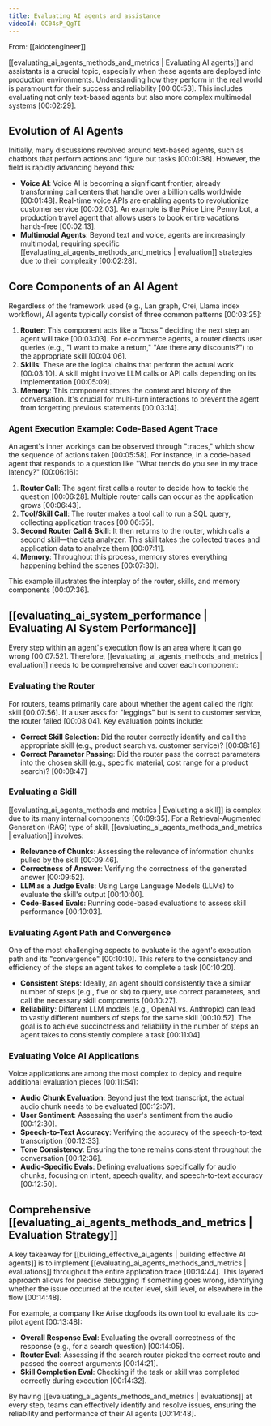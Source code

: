 ```yaml
---
title: Evaluating AI agents and assistance
videoId: OC04sP_QgTI
---
```


From: [[aidotengineer]] <br/> 

[[evaluating_ai_agents_methods_and_metrics | Evaluating AI agents]] and assistants is a crucial topic, especially when these agents are deployed into production environments. Understanding how they perform in the real world is paramount for their success and reliability <a class="yt-timestamp" data-t="00:00:53">[00:00:53]</a>. This includes evaluating not only text-based agents but also more complex multimodal systems <a class="yt-timestamp" data-t="00:02:29">[00:02:29]</a>.

## Evolution of AI Agents

Initially, many discussions revolved around text-based agents, such as chatbots that perform actions and figure out tasks <a class="yt-timestamp" data-t="00:01:38">[00:01:38]</a>. However, the field is rapidly advancing beyond this:

*   **Voice AI**: Voice AI is becoming a significant frontier, already transforming call centers that handle over a billion calls worldwide <a class="yt-timestamp" data-t="00:01:48">[00:01:48]</a>. Real-time voice APIs are enabling agents to revolutionize customer service <a class="yt-timestamp" data-t="00:02:03">[00:02:03]</a>. An example is the Price Line Penny bot, a production travel agent that allows users to book entire vacations hands-free <a class="yt-timestamp" data-t="00:02:13">[00:02:13]</a>.
*   **Multimodal Agents**: Beyond text and voice, agents are increasingly multimodal, requiring specific [[evaluating_ai_agents_methods_and_metrics | evaluation]] strategies due to their complexity <a class="yt-timestamp" data-t="00:02:28">[00:02:28]</a>.

## Core Components of an AI Agent

Regardless of the framework used (e.g., Lan graph, Crei, Llama index workflow), AI agents typically consist of three common patterns <a class="yt-timestamp" data-t="00:03:25">[00:03:25]</a>:

1.  **Router**: This component acts like a "boss," deciding the next step an agent will take <a class="yt-timestamp" data-t="00:03:03">[00:03:03]</a>. For e-commerce agents, a router directs user queries (e.g., "I want to make a return," "Are there any discounts?") to the appropriate skill <a class="yt-timestamp" data-t="00:04:06">[00:04:06]</a>.
2.  **Skills**: These are the logical chains that perform the actual work <a class="yt-timestamp" data-t="00:03:10">[00:03:10]</a>. A skill might involve LLM calls or API calls depending on its implementation <a class="yt-timestamp" data-t="00:05:09">[00:05:09]</a>.
3.  **Memory**: This component stores the context and history of the conversation. It's crucial for multi-turn interactions to prevent the agent from forgetting previous statements <a class="yt-timestamp" data-t="00:03:14">[00:03:14]</a>.

### Agent Execution Example: Code-Based Agent Trace

An agent's inner workings can be observed through "traces," which show the sequence of actions taken <a class="yt-timestamp" data-t="00:05:58">[00:05:58]</a>. For instance, in a code-based agent that responds to a question like "What trends do you see in my trace latency?" <a class="yt-timestamp" data-t="00:06:16">[00:06:16]</a>:

1.  **Router Call**: The agent first calls a router to decide how to tackle the question <a class="yt-timestamp" data-t="00:06:28">[00:06:28]</a>. Multiple router calls can occur as the application grows <a class="yt-timestamp" data-t="00:06:43">[00:06:43]</a>.
2.  **Tool/Skill Call**: The router makes a tool call to run a SQL query, collecting application traces <a class="yt-timestamp" data-t="00:06:55">[00:06:55]</a>.
3.  **Second Router Call & Skill**: It then returns to the router, which calls a second skill—the data analyzer. This skill takes the collected traces and application data to analyze them <a class="yt-timestamp" data-t="00:07:11">[00:07:11]</a>.
4.  **Memory**: Throughout this process, memory stores everything happening behind the scenes <a class="yt-timestamp" data-t="00:07:30">[00:07:30]</a>.

This example illustrates the interplay of the router, skills, and memory components <a class="yt-timestamp" data-t="00:07:36">[00:07:36]</a>.

## [[evaluating_ai_system_performance | Evaluating AI System Performance]]

Every step within an agent's execution flow is an area where it can go wrong <a class="yt-timestamp" data-t="00:07:52">[00:07:52]</a>. Therefore, [[evaluating_ai_agents_methods_and_metrics | evaluation]] needs to be comprehensive and cover each component:

### Evaluating the Router

For routers, teams primarily care about whether the agent called the right skill <a class="yt-timestamp" data-t="00:07:56">[00:07:56]</a>. If a user asks for "leggings" but is sent to customer service, the router failed <a class="yt-timestamp" data-t="00:08:04">[00:08:04]</a>. Key evaluation points include:

*   **Correct Skill Selection**: Did the router correctly identify and call the appropriate skill (e.g., product search vs. customer service)? <a class="yt-timestamp" data-t="00:08:18">[00:08:18]</a>
*   **Correct Parameter Passing**: Did the router pass the correct parameters into the chosen skill (e.g., specific material, cost range for a product search)? <a class="yt-timestamp" data-t="00:08:47">[00:08:47]</a>

### Evaluating a Skill

[[evaluating_ai_agents_methods and metrics | Evaluating a skill]] is complex due to its many internal components <a class="yt-timestamp" data-t="00:09:35">[00:09:35]</a>. For a Retrieval-Augmented Generation (RAG) type of skill, [[evaluating_ai_agents_methods_and_metrics | evaluation]] involves:

*   **Relevance of Chunks**: Assessing the relevance of information chunks pulled by the skill <a class="yt-timestamp" data-t="00:09:46">[00:09:46]</a>.
*   **Correctness of Answer**: Verifying the correctness of the generated answer <a class="yt-timestamp" data-t="00:09:52">[00:09:52]</a>.
*   **LLM as a Judge Evals**: Using Large Language Models (LLMs) to evaluate the skill's output <a class="yt-timestamp" data-t="00:10:00">[00:10:00]</a>.
*   **Code-Based Evals**: Running code-based evaluations to assess skill performance <a class="yt-timestamp" data-t="00:10:03">[00:10:03]</a>.

### Evaluating Agent Path and Convergence

One of the most challenging aspects to evaluate is the agent's execution path and its "convergence" <a class="yt-timestamp" data-t="00:10:10">[00:10:10]</a>. This refers to the consistency and efficiency of the steps an agent takes to complete a task <a class="yt-timestamp" data-t="00:10:20">[00:10:20]</a>.

*   **Consistent Steps**: Ideally, an agent should consistently take a similar number of steps (e.g., five or six) to query, use correct parameters, and call the necessary skill components <a class="yt-timestamp" data-t="00:10:27">[00:10:27]</a>.
*   **Reliability**: Different LLM models (e.g., OpenAI vs. Anthropic) can lead to vastly different numbers of steps for the same skill <a class="yt-timestamp" data-t="00:10:52">[00:10:52]</a>. The goal is to achieve succinctness and reliability in the number of steps an agent takes to consistently complete a task <a class="yt-timestamp" data-t="00:11:04">[00:11:04]</a>.

### Evaluating Voice AI Applications

Voice applications are among the most complex to deploy and require additional evaluation pieces <a class="yt-timestamp" data-t="00:11:54">[00:11:54]</a>:

*   **Audio Chunk Evaluation**: Beyond just the text transcript, the actual audio chunk needs to be evaluated <a class="yt-timestamp" data-t="00:12:07">[00:12:07]</a>.
*   **User Sentiment**: Assessing the user's sentiment from the audio <a class="yt-timestamp" data-t="00:12:30">[00:12:30]</a>.
*   **Speech-to-Text Accuracy**: Verifying the accuracy of the speech-to-text transcription <a class="yt-timestamp" data-t="00:12:33">[00:12:33]</a>.
*   **Tone Consistency**: Ensuring the tone remains consistent throughout the conversation <a class="yt-timestamp" data-t="00:12:36">[00:12:36]</a>.
*   **Audio-Specific Evals**: Defining evaluations specifically for audio chunks, focusing on intent, speech quality, and speech-to-text accuracy <a class="yt-timestamp" data-t="00:12:50">[00:12:50]</a>.

## Comprehensive [[evaluating_ai_agents_methods_and_metrics | Evaluation Strategy]]

A key takeaway for [[building_effective_ai_agents | building effective AI agents]] is to implement [[evaluating_ai_agents_methods_and_metrics | evaluations]] throughout the entire application trace <a class="yt-timestamp" data-t="00:14:44">[00:14:44]</a>. This layered approach allows for precise debugging if something goes wrong, identifying whether the issue occurred at the router level, skill level, or elsewhere in the flow <a class="yt-timestamp" data-t="00:14:48">[00:14:48]</a>.

For example, a company like Arise dogfoods its own tool to evaluate its co-pilot agent <a class="yt-timestamp" data-t="00:13:48">[00:13:48]</a>:

*   **Overall Response Eval**: Evaluating the overall correctness of the response (e.g., for a search question) <a class="yt-timestamp" data-t="00:14:05">[00:14:05]</a>.
*   **Router Eval**: Assessing if the search router picked the correct route and passed the correct arguments <a class="yt-timestamp" data-t="00:14:21">[00:14:21]</a>.
*   **Skill Completion Eval**: Checking if the task or skill was completed correctly during execution <a class="yt-timestamp" data-t="00:14:32">[00:14:32]</a>.

By having [[evaluating_ai_agents_methods_and_metrics | evaluations]] at every step, teams can effectively identify and resolve issues, ensuring the reliability and performance of their AI agents <a class="yt-timestamp" data-t="00:14:48">[00:14:48]</a>.